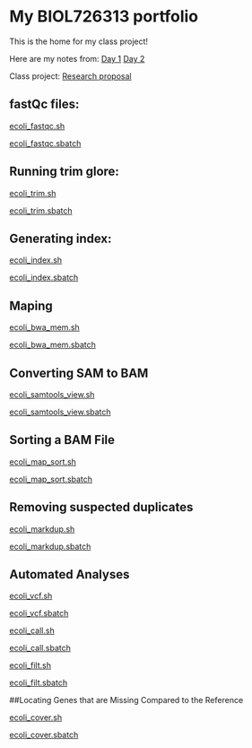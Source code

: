 # My BIOL726313 portfolio

This is the home for my class project!

Here are my notes from:
[Day 1](https://github.com/biol726313/mku8778/edit/main/day1.md)
[Day 2](https://github.com/biol726313/mku8778/edit/main/day2.md)

Class project: 
[Research proposal](https://github.com/biol726313/mku8778/blob/main/class%20project.pdf)

## fastQc files:

[ecoli_fastqc.sh](https://github.com/biol726313/mku8778/blob/main/ecoli_fastqc.sh)

[ecoli_fastqc.sbatch](https://github.com/biol726313/mku8778/blob/main/ecoli_fastqc.sbatch)

## Running trim glore:

[ecoli_trim.sh](https://github.com/biol726313/mku8778/blob/main/ecoli_trim.sh)

[ecoli_trim.sbatch](https://github.com/biol726313/mku8778/blob/main/ecoli_fastqc.sbatch)

## Generating index:

[ecoli_index.sh](https://github.com/biol726313/mku8778/blob/main/ecoli_index.sh)

[ecoli_index.sbatch](https://github.com/biol726313/mku8778/blob/main/ecoli_index.sbatch)


## Maping
[ecoli_bwa_mem.sh](https://github.com/biol726313/mku8778/blob/main/ecoli_bwa_mem.sh)

[ecoli_bwa_mem.sbatch](https://github.com/biol726313/mku8778/blob/main/ecoli_bwa_mem.sbatch)

## Converting SAM to BAM

[ecoli_samtools_view.sh](https://github.com/biol726313/mku8778/blob/main/ecoli_samtools_view.sh)

[ecoli_samtools_view.sbatch](https://github.com/biol726313/mku8778/blob/main/ecoli_samtools_view.sbatch)

## Sorting a BAM File
[ecoli_map_sort.sh](https://github.com/biol726313/mku8778/blob/main/ecoli_map_sort.sh)

[ecoli_map_sort.sbatch](https://github.com/biol726313/mku8778/blob/main/ecoli_map_sort.sbatch)

## Removing suspected duplicates

[ecoli_markdup.sh](https://github.com/biol726313/mku8778/blob/main/ecoli_markdup.sh)

[ecoli_markdup.sbatch](https://github.com/biol726313/mku8778/blob/main/ecoli_markdup.sbatch)

## Automated Analyses

[ecoli_vcf.sh](https://github.com/biol726313/mku8778/blob/main/ecoli_vcf.sh)

[ecoli_vcf.sbatch](https://github.com/biol726313/mku8778/blob/main/ecoli_vcf.sbatch)


[ecoli_call.sh](https://github.com/biol726313/mku8778/blob/main/ecoli_call.sh)

[ecoli_call.sbatch](https://github.com/biol726313/mku8778/blob/main/ecoli_call.sbatch)

[ecoli_filt.sh](https://github.com/biol726313/mku8778/blob/main/ecoli_filt.sh)

[ecoli_filt.sbatch](https://github.com/biol726313/mku8778/blob/main/ecoli_filt.sbatch)

##Locating Genes that are Missing Compared to the Reference

[ecoli_cover.sh](https://github.com/biol726313/mku8778/blob/main/ecoli_cover.sh)

[ecoli_cover.sbatch](https://github.com/biol726313/mku8778/blob/main/ecoli_cover.sbatch)




